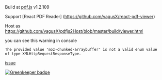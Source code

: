 Build at [pdf.js](https://github.com/mozilla/pdf.js) v1.2.109

Support [React PDF Reader] (https://github.com/vagusX/react-pdf-viewer)

Host as https://github.com/vagusX/pdfjs2Host/blob/master/build/viewer.html

you can see this warning in console

```
The provided value 'moz-chunked-arraybuffer' is not a valid enum value of type XMLHttpRequestResponseType.
```

[issue](https://github.com/mozilla/pdf.js/pull/5531)


[![Greenkeeper badge](https://badges.greenkeeper.io/vagusX/pdfjs2Host.svg)](https://greenkeeper.io/)